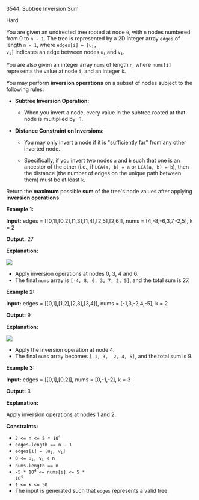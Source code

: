 3544\. Subtree Inversion Sum

Hard

You are given an undirected tree rooted at node `0`, with `n` nodes numbered from 0 to `n - 1`. The tree is represented by a 2D integer array `edges` of length `n - 1`, where <code>edges[i] = [u<sub>i</sub>, v<sub>i</sub>]</code> indicates an edge between nodes <code>u<sub>i</sub></code> and <code>v<sub>i</sub></code>.

You are also given an integer array `nums` of length `n`, where `nums[i]` represents the value at node `i`, and an integer `k`.

You may perform **inversion operations** on a subset of nodes subject to the following rules:

*   **Subtree Inversion Operation:**
    
    *   When you invert a node, every value in the subtree rooted at that node is multiplied by -1.
        
*   **Distance Constraint on Inversions:**
    
    *   You may only invert a node if it is "sufficiently far" from any other inverted node.
        
    *   Specifically, if you invert two nodes `a` and `b` such that one is an ancestor of the other (i.e., if `LCA(a, b) = a` or `LCA(a, b) = b`), then the distance (the number of edges on the unique path between them) must be at least `k`.
        

Return the **maximum** possible **sum** of the tree's node values after applying **inversion operations**.

**Example 1:**

**Input:** edges = [[0,1],[0,2],[1,3],[1,4],[2,5],[2,6]], nums = [4,-8,-6,3,7,-2,5], k = 2

**Output:** 27

**Explanation:**

![](https://assets.leetcode.com/uploads/2025/03/29/tree1-3.jpg)

*   Apply inversion operations at nodes 0, 3, 4 and 6.
*   The final `nums` array is `[-4, 8, 6, 3, 7, 2, 5]`, and the total sum is 27.

**Example 2:**

**Input:** edges = [[0,1],[1,2],[2,3],[3,4]], nums = [-1,3,-2,4,-5], k = 2

**Output:** 9

**Explanation:**

![](https://assets.leetcode.com/uploads/2025/03/29/tree2-1.jpg)

*   Apply the inversion operation at node 4.
*   The final `nums` array becomes `[-1, 3, -2, 4, 5]`, and the total sum is 9.

**Example 3:**

**Input:** edges = [[0,1],[0,2]], nums = [0,-1,-2], k = 3

**Output:** 3

**Explanation:**

Apply inversion operations at nodes 1 and 2.

**Constraints:**

*   <code>2 <= n <= 5 * 10<sup>4</sup></code>
*   `edges.length == n - 1`
*   <code>edges[i] = [u<sub>i</sub>, v<sub>i</sub>]</code>
*   <code>0 <= u<sub>i</sub>, v<sub>i</sub> < n</code>
*   `nums.length == n`
*   <code>-5 * 10<sup>4</sup> <= nums[i] <= 5 * 10<sup>4</sup></code>
*   `1 <= k <= 50`
*   The input is generated such that `edges` represents a valid tree.